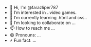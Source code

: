 - 👋 Hi, I’m @farazliper787
- 👀 I’m interested in ..video games.
- 🌱 I’m currently learning .html and css..
- 💞️ I’m looking to collaborate on ...
- 📫 How to reach me ...
- 😄 Pronouns: ...
- ⚡ Fun fact: ...

<!---
farazliper787/farazliper787 is a ✨ special ✨ repository because its `README.md` (this file) appears on your GitHub profile.
You can click the Preview link to take a look at your changes.
--->
